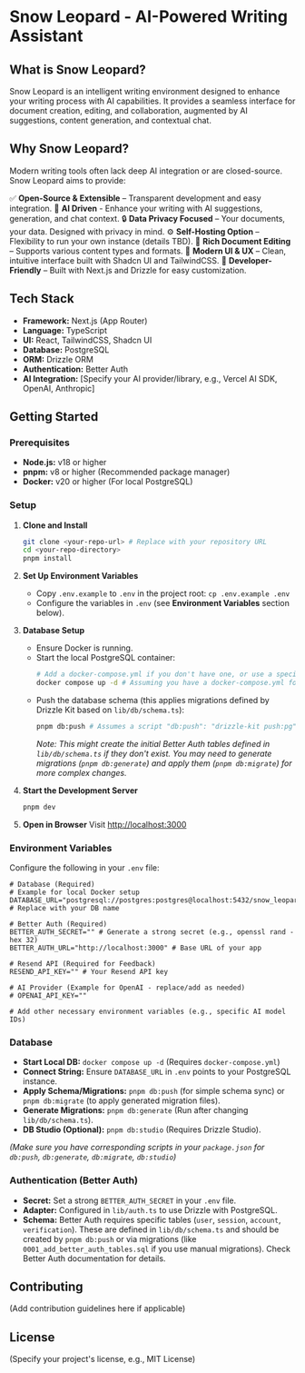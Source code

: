 # Snow Leopard - AI-Powered Writing Assistant

## What is Snow Leopard?
Snow Leopard is an intelligent writing environment designed to enhance your writing process with AI capabilities. It provides a seamless interface for document creation, editing, and collaboration, augmented by AI suggestions, content generation, and contextual chat.

## Why Snow Leopard?
Modern writing tools often lack deep AI integration or are closed-source. Snow Leopard aims to provide:

✅ **Open-Source & Extensible** – Transparent development and easy integration.
🦾 **AI Driven** - Enhance your writing with AI suggestions, generation, and chat context.
🔒 **Data Privacy Focused** – Your documents, your data. Designed with privacy in mind.
⚙️ **Self-Hosting Option** – Flexibility to run your own instance (details TBD).
📄 **Rich Document Editing** – Supports various content types and formats.
🎨 **Modern UI & UX** – Clean, intuitive interface built with Shadcn UI and TailwindCSS.
🚀 **Developer-Friendly** – Built with Next.js and Drizzle for easy customization.

## Tech Stack
*   **Framework:** Next.js (App Router)
*   **Language:** TypeScript
*   **UI:** React, TailwindCSS, Shadcn UI
*   **Database:** PostgreSQL
*   **ORM:** Drizzle ORM
*   **Authentication:** Better Auth
*   **AI Integration:** [Specify your AI provider/library, e.g., Vercel AI SDK, OpenAI, Anthropic]


## Getting Started

### Prerequisites
*   **Node.js:** v18 or higher
*   **pnpm:** v8 or higher (Recommended package manager)
*   **Docker:** v20 or higher (For local PostgreSQL)

### Setup

1.  **Clone and Install**
    ```bash
    git clone <your-repo-url> # Replace with your repository URL
    cd <your-repo-directory>
    pnpm install
    ```

2.  **Set Up Environment Variables**
    *   Copy `.env.example` to `.env` in the project root: `cp .env.example .env`
    *   Configure the variables in `.env` (see **Environment Variables** section below).

3.  **Database Setup**
    *   Ensure Docker is running.
    *   Start the local PostgreSQL container:
        ```bash
        # Add a docker-compose.yml if you don't have one, or use a specific command
        docker compose up -d # Assuming you have a docker-compose.yml for postgres
        ```
    *   Push the database schema (this applies migrations defined by Drizzle Kit based on `lib/db/schema.ts`):
        ```bash
        pnpm db:push # Assumes a script "db:push": "drizzle-kit push:pg"
        ```
        *Note: This might create the initial Better Auth tables defined in `lib/db/schema.ts` if they don't exist.* 
        *You may need to generate migrations (`pnpm db:generate`) and apply them (`pnpm db:migrate`) for more complex changes.* 

4.  **Start the Development Server**
    ```bash
    pnpm dev
    ```

5.  **Open in Browser**
    Visit [http://localhost:3000](http://localhost:3000)

### Environment Variables
Configure the following in your `.env` file:

```dotenv
# Database (Required)
# Example for local Docker setup
DATABASE_URL="postgresql://postgres:postgres@localhost:5432/snow_leopard_db" # Replace with your DB name

# Better Auth (Required)
BETTER_AUTH_SECRET="" # Generate a strong secret (e.g., openssl rand -hex 32)
BETTER_AUTH_URL="http://localhost:3000" # Base URL of your app

# Resend API (Required for Feedback)
RESEND_API_KEY="" # Your Resend API key

# AI Provider (Example for OpenAI - replace/add as needed)
# OPENAI_API_KEY=""

# Add other necessary environment variables (e.g., specific AI model IDs)
```

### Database

*   **Start Local DB:** `docker compose up -d` (Requires `docker-compose.yml`)
*   **Connect String:** Ensure `DATABASE_URL` in `.env` points to your PostgreSQL instance.
*   **Apply Schema/Migrations:** `pnpm db:push` (for simple schema sync) or `pnpm db:migrate` (to apply generated migration files).
*   **Generate Migrations:** `pnpm db:generate` (Run after changing `lib/db/schema.ts`).
*   **DB Studio (Optional):** `pnpm db:studio` (Requires Drizzle Studio). 

*(Make sure you have corresponding scripts in your `package.json` for `db:push`, `db:generate`, `db:migrate`, `db:studio`)*

### Authentication (Better Auth)

*   **Secret:** Set a strong `BETTER_AUTH_SECRET` in your `.env` file.
*   **Adapter:** Configured in `lib/auth.ts` to use Drizzle with PostgreSQL.
*   **Schema:** Better Auth requires specific tables (`user`, `session`, `account`, `verification`). These are defined in `lib/db/schema.ts` and should be created by `pnpm db:push` or via migrations (like `0001_add_better_auth_tables.sql` if you use manual migrations). Check Better Auth documentation for details.

## Contributing

(Add contribution guidelines here if applicable)

## License

(Specify your project's license, e.g., MIT License)
